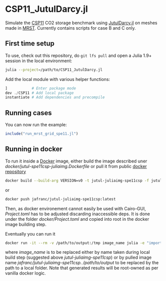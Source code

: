 # CSP11_JutulDarcy.jl

Simulate the [CSP11](https://www.spe.org/en/csp/) CO2 storage benchmark using [JutulDarcy.jl](https://github.com/sintefmath/JutulDarcy.jl) on meshes made in [MRST](https://mrst.no/). Currently contains scripts for case B and C only.

## First time setup

To use, check out this repository, do `git lfs pull` and open a Julia 1.9+ session in the local environment:

```bash
julia --project=/path/to/CSP11_JutulDarcy.jl
```

Add the local module with various helper functions:

```julia
]           # Enter package mode
dev ./CSP11 # Add local package
instantiate # Add dependencies and precompile
```

## Running cases

You can now run the example:

```julia
include("run_mrst_grid_spe11.jl")
```

## Running in docker

To run it inside a [Docker](https://docs.docker.com/desktop/) image, either build the image described uner _docker/jutul-spe11csp-juliaimg.Dockerfile_ or pull it from public [docker repository](https://hub.docker.com)

```bash
docker build --build-arg VERSION=v0 -t jutul-juliaimg-spe11csp -f jutul-spe11csp-juliaimg.Dockerfile .
```

or

```bash
docker push jafranc/jutul-juliaimg-spe11csp:latest
```

Then, as docker environement cannot easily be used with Cairo-GUI, _Project.toml_ has to be adjusted discarding inaccessible deps. It is done under the folder _docker/Project.toml_ and copied into root in the docker image building step.

Eventually you can run it

```bash
docker run -it --rm -v /path/to/output:/tmp image_name julia -e "import Pkg;Pkg.add([\"Jutul\",\"JutulDarcy\",\"HYPRE\"]);Pkg.develop(path=\"/opt/spe11csp/CSP11\");include(\"docker_run_mrst_grid_spe11.jl\")"
```

where _image_name_ is to be replaced either by name taken during local build step (suggested above _jutul-juliaimg-spe11csp_) or by pulled image name _jafranc/jutul-juliaimg-spe11csp_. _/path/to/output_ to be replaced by the path to a local folder. Note that generated results will be root-owned as per vanilla docker logic. 
